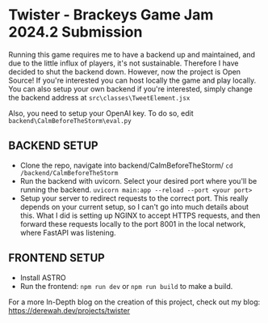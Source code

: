 # Twister - Brackeys Game Jam 2024.2 Submission

Running this game requires me to have a backend up and maintained, and due to the little influx of players, it's not sustainable. Therefore I have decided to shut the backend down. However, now the project is Open Source! If you're interested you can host locally the game and play locally. You can also setup your own backend if you're interested, simply change the backend address at
`src\classes\TweetElement.jsx`

Also, you need to setup your OpenAI key. To do so, edit
`backend\CalmBeforeTheStorm\eval.py`

## BACKEND SETUP
- Clone the repo, navigate into backend/CalmBeforeTheStorm/ 
    `cd /backend/CalmBeforeTheStorm`
- Run the backend with uvicorn. Select your desired port where you'll be running the backend.
    `uvicorn main:app --reload --port <your port>`
- Setup your server to redirect requests to the correct port. This really depends on your current setup, so I can't go into much details about this. What I did is setting up NGINX to accept HTTPS requests, and then forward these requests locally to the port 8001 in the local network, where FastAPI was listening.


## FRONTEND SETUP
- Install ASTRO
- Run the frontend: `npm run dev` or `npm run build` to make a build.


For a more In-Depth blog on the creation of this project, check out my blog:
https://derewah.dev/projects/twister